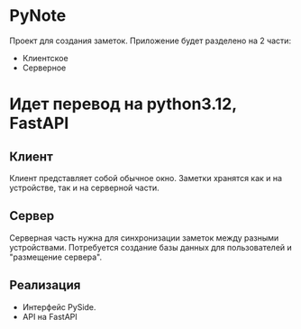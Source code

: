 # PyNote

Проект для создания заметок.
Приложение будет разделено на 2 части:

- Клиентское
- Серверное

# Идет перевод на python3.12, FastAPI

## Клиент

Клиент представляет собой обычное окно. Заметки хранятся как и на устройстве, так и на серверной части.

## Сервер

Серверная часть нужна для синхронизации заметок между разными устройствами. Потребуется создание базы данных для пользователей и "размещение сервера".

## Реализация

- Интерфейс PySide.
- API на FastAPI
